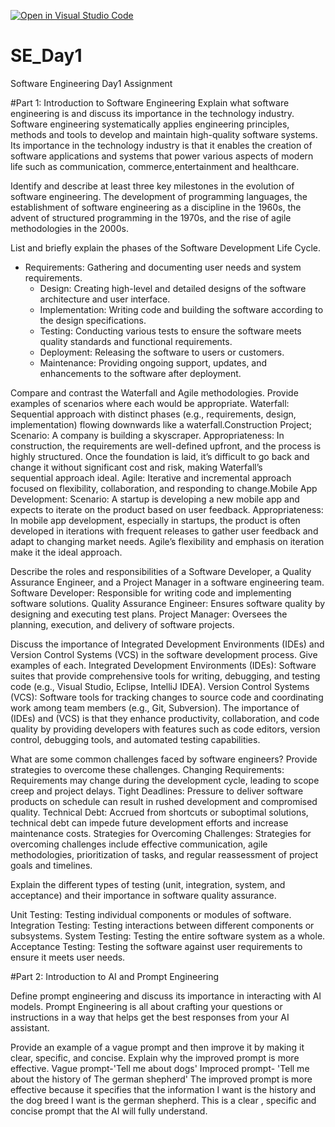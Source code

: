 [![Open in Visual Studio Code](https://classroom.github.com/assets/open-in-vscode-2e0aaae1b6195c2367325f4f02e2d04e9abb55f0b24a779b69b11b9e10269abc.svg)](https://classroom.github.com/online_ide?assignment_repo_id=15569003&assignment_repo_type=AssignmentRepo)
# SE_Day1
Software Engineering Day1 Assignment

#Part 1: Introduction to Software Engineering
Explain what software engineering is and discuss its importance in the technology industry.
Software engineering systematically applies engineering principles, methods and tools to develop and maintain high-quality software systems.
Its importance in the technology industry is that it enables the creation of software applications and systems that power various aspects of modern life such as communication, commerce,entertainment and healthcare.

Identify and describe at least three key milestones in the evolution of software engineering.
The development of programming languages, the establishment of software engineering as a discipline in the 1960s, the advent of structured programming in the 1970s, and the rise of agile methodologies in the 2000s.

List and briefly explain the phases of the Software Development Life Cycle.
- Requirements: Gathering and documenting user needs and system requirements.
  - Design: Creating high-level and detailed designs of the software architecture and user interface.
  - Implementation: Writing code and building the software according to the design specifications.
  - Testing: Conducting various tests to ensure the software meets quality standards and functional requirements.
  - Deployment: Releasing the software to users or customers.
  - Maintenance: Providing ongoing support, updates, and enhancements to the software after deployment.



Compare and contrast the Waterfall and Agile methodologies. Provide examples of scenarios where each would be appropriate.
Waterfall: Sequential approach with distinct phases (e.g., requirements, design, implementation) flowing downwards like a waterfall.Construction Project;
Scenario: A company is building a skyscraper.
Appropriateness: In construction, the requirements are well-defined upfront, and the process is highly structured. Once the foundation is laid, it’s difficult to go back and change it without significant cost and risk, making Waterfall’s sequential approach ideal.
 Agile: Iterative and incremental approach focused on flexibility, collaboration, and responding to change.Mobile App Development:
Scenario: A startup is developing a new mobile app and expects to iterate on the product based on user feedback.
Appropriateness: In mobile app development, especially in startups, the product is often developed in iterations with frequent releases to gather user feedback and adapt to changing market needs. Agile’s flexibility and emphasis on iteration make it the ideal approach.


Describe the roles and responsibilities of a Software Developer, a Quality Assurance Engineer, and a Project Manager in a software engineering team.
  Software Developer: Responsible for writing code and implementing software solutions.
  Quality Assurance Engineer: Ensures software quality by designing and executing test plans.
  Project Manager: Oversees the planning, execution, and delivery of software projects.

Discuss the importance of Integrated Development Environments (IDEs) and Version Control Systems (VCS) in the software development process. Give examples of each.
 Integrated Development Environments (IDEs): Software suites that provide comprehensive tools for writing, debugging, and testing code (e.g., Visual Studio, Eclipse, IntelliJ IDEA).
 Version Control Systems (VCS): Software tools for tracking changes to source code and coordinating work among team members (e.g., Git, Subversion).
The importance of (IDEs) and (VCS) is that they enhance productivity, collaboration, and code quality by providing developers with features such as code editors, version control, debugging tools, and automated testing capabilities.

What are some common challenges faced by software engineers? Provide strategies to overcome these challenges.
   Changing Requirements: Requirements may change during the development cycle, leading to scope creep and project delays.
   Tight Deadlines: Pressure to deliver software products on schedule can result in rushed development and compromised quality.
   Technical Debt: Accrued from shortcuts or suboptimal solutions, technical debt can impede future development efforts and increase maintenance costs.
   Strategies for Overcoming Challenges: Strategies for overcoming challenges include effective communication, agile methodologies, prioritization of tasks, and regular reassessment of project goals and timelines.

Explain the different types of testing (unit, integration, system, and acceptance) and their importance in software quality assurance.

 Unit Testing: Testing individual components or modules of software.
 Integration Testing: Testing interactions between different components or subsystems.
 System Testing: Testing the entire software system as a whole.
 Acceptance Testing: Testing the software against user requirements to ensure it meets user needs.

#Part 2: Introduction to AI and Prompt Engineering


Define prompt engineering and discuss its importance in interacting with AI models.
Prompt Engineering is all about crafting your questions or instructions in a way that helps get the best responses from your AI assistant.

Provide an example of a vague prompt and then improve it by making it clear, specific, and concise. Explain why the improved prompt is more effective.
 Vague prompt-'Tell me about dogs' Improced  prompt- 'Tell me about the history of The german shepherd' The improved prompt is more effective because it specifies that the information I want is the history and the dog breed I want is the german shepherd. This is a clear , specific and concise prompt that the AI will fully understand.
